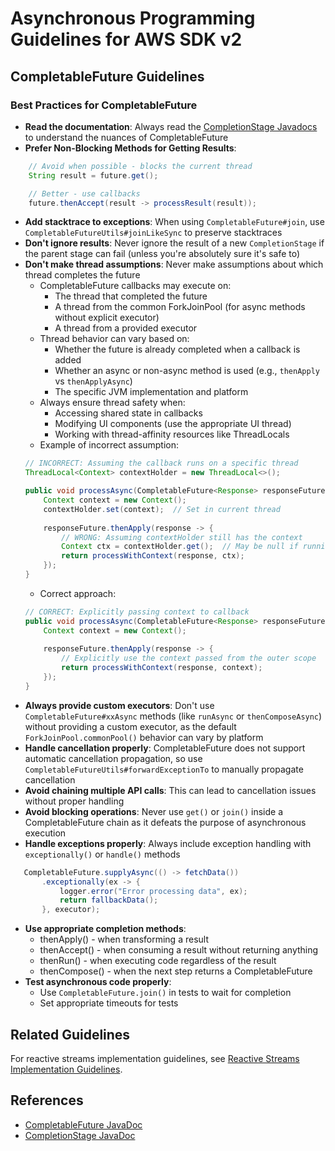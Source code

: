 # Asynchronous Programming Guidelines for AWS SDK v2

## CompletableFuture Guidelines

### Best Practices for CompletableFuture

- **Read the documentation**: Always read the [CompletionStage Javadocs](https://docs.oracle.com/javase/8/docs/api/java/util/concurrent/CompletionStage.html) to understand the nuances of CompletableFuture
- **Prefer Non-Blocking Methods for Getting Results**:

```java
    // Avoid when possible - blocks the current thread
    String result = future.get();

    // Better - use callbacks
    future.thenAccept(result -> processResult(result));
```
- **Add stacktrace to exceptions**: When using `CompletableFuture#join`, use `CompletableFutureUtils#joinLikeSync` to preserve stacktraces
- **Don't ignore results**: Never ignore the result of a new `CompletionStage` if the parent stage can fail (unless you're absolutely sure it's safe to)
- **Don't make thread assumptions**: Never make assumptions about which thread completes the future
  - CompletableFuture callbacks may execute on:
    - The thread that completed the future
    - A thread from the common ForkJoinPool (for async methods without explicit executor)
    - A thread from a provided executor
  - Thread behavior can vary based on:
    - Whether the future is already completed when a callback is added
    - Whether an async or non-async method is used (e.g., `thenApply` vs `thenApplyAsync`)
    - The specific JVM implementation and platform
  - Always ensure thread safety when:
    - Accessing shared state in callbacks
    - Modifying UI components (use the appropriate UI thread)
    - Working with thread-affinity resources like ThreadLocals
  - Example of incorrect assumption:
  ```java
  // INCORRECT: Assuming the callback runs on a specific thread
  ThreadLocal<Context> contextHolder = new ThreadLocal<>();
  
  public void processAsync(CompletableFuture<Response> responseFuture) {
      Context context = new Context();
      contextHolder.set(context);  // Set in current thread
      
      responseFuture.thenApply(response -> {
          // WRONG: Assuming contextHolder still has the context
          Context ctx = contextHolder.get();  // May be null if running on different thread!
          return processWithContext(response, ctx);
      });
  }
  ```
  - Correct approach:
  ```java
  // CORRECT: Explicitly passing context to callback
  public void processAsync(CompletableFuture<Response> responseFuture) {
      Context context = new Context();
      
      responseFuture.thenApply(response -> {
          // Explicitly use the context passed from the outer scope
          return processWithContext(response, context);
      });
  }
  ```
- **Always provide custom executors**: Don't use `CompletableFuture#xxAsync` methods (like `runAsync` or `thenComposeAsync`) without providing a custom executor, as the default `ForkJoinPool.commonPool()` behavior can vary by platform
- **Handle cancellation properly**: CompletableFuture does not support automatic cancellation propagation, so use `CompletableFutureUtils#forwardExceptionTo` to manually propagate cancellation
- **Avoid chaining multiple API calls**: This can lead to cancellation issues without proper handling
- **Avoid blocking operations**: Never use `get()` or `join()` inside a CompletableFuture chain as it defeats the purpose of asynchronous execution
- **Handle exceptions properly**: Always include exception handling with `exceptionally()` or `handle()` methods
```java
   CompletableFuture.supplyAsync(() -> fetchData())
       .exceptionally(ex -> {
           logger.error("Error processing data", ex);
           return fallbackData();
       }, executor);
```
- **Use appropriate completion methods**:
  - thenApply() - when transforming a result
  - thenAccept() - when consuming a result without returning anything
  - thenRun() - when executing code regardless of the result
  - thenCompose() - when the next step returns a CompletableFuture
- **Test asynchronous code properly**:
  - Use `CompletableFuture.join()` in tests to wait for completion
  - Set appropriate timeouts for tests

## Related Guidelines

For reactive streams implementation guidelines, see [Reactive Streams Implementation Guidelines](reactive-streams-guidelines.md).

## References

- [CompletableFuture JavaDoc](https://docs.oracle.com/javase/8/docs/api/java/util/concurrent/CompletableFuture.html)
- [CompletionStage JavaDoc](https://docs.oracle.com/javase/8/docs/api/java/util/concurrent/CompletionStage.html)